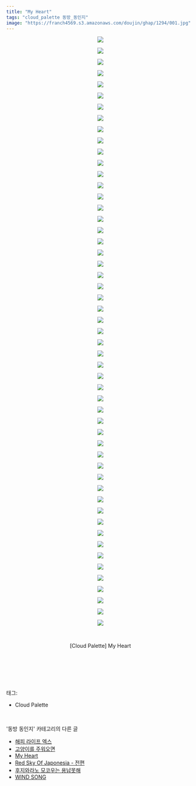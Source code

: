 ```yaml
---
title: "My Heart"
tags: "cloud_palette 동방_동인지"
image: "https://franch4569.s3.amazonaws.com/doujin/ghap/1294/001.jpg"
---
```

<div class="article">
<p style="text-align: center; clear: none; float: none;"><img src="{{ site.imgserver2 }}/ghap/1294/001.jpg"/></p>
<p style="text-align: center; clear: none; float: none;"><img src="{{ site.imgserver2 }}/ghap/1294/002.jpg"/></p>
<p style="text-align: center; clear: none; float: none;"><img src="{{ site.imgserver2 }}/ghap/1294/003.jpg"/></p>
<p style="text-align: center; clear: none; float: none;"><img src="{{ site.imgserver2 }}/ghap/1294/004.jpg"/></p>
<p style="text-align: center; clear: none; float: none;"><img src="{{ site.imgserver2 }}/ghap/1294/005.jpg"/></p>
<p style="text-align: center; clear: none; float: none;"><img src="{{ site.imgserver2 }}/ghap/1294/006.jpg"/></p>
<p style="text-align: center; clear: none; float: none;"><img src="{{ site.imgserver2 }}/ghap/1294/007.jpg"/></p>
<p style="text-align: center; clear: none; float: none;"><img src="{{ site.imgserver2 }}/ghap/1294/008.jpg"/></p>
<p style="text-align: center; clear: none; float: none;"><img src="{{ site.imgserver2 }}/ghap/1294/009.jpg"/></p>
<p style="text-align: center; clear: none; float: none;"><img src="{{ site.imgserver2 }}/ghap/1294/010.jpg"/></p>
<p style="text-align: center; clear: none; float: none;"><img src="{{ site.imgserver2 }}/ghap/1294/011.jpg"/></p>
<p style="text-align: center; clear: none; float: none;"><img src="{{ site.imgserver2 }}/ghap/1294/012.jpg"/></p>
<p style="text-align: center; clear: none; float: none;"><img src="{{ site.imgserver2 }}/ghap/1294/013.jpg"/></p>
<p style="text-align: center; clear: none; float: none;"><img src="{{ site.imgserver2 }}/ghap/1294/014.jpg"/></p>
<p style="text-align: center; clear: none; float: none;"><img src="{{ site.imgserver2 }}/ghap/1294/015.jpg"/></p>
<p style="text-align: center; clear: none; float: none;"><img src="{{ site.imgserver2 }}/ghap/1294/016.jpg"/></p>
<p style="text-align: center; clear: none; float: none;"><img src="{{ site.imgserver2 }}/ghap/1294/017.jpg"/></p>
<p style="text-align: center; clear: none; float: none;"><img src="{{ site.imgserver2 }}/ghap/1294/018.jpg"/></p>
<p style="text-align: center; clear: none; float: none;"><img src="{{ site.imgserver2 }}/ghap/1294/019.jpg"/></p>
<p style="text-align: center; clear: none; float: none;"><img src="{{ site.imgserver2 }}/ghap/1294/020.jpg"/></p>
<p style="text-align: center; clear: none; float: none;"><img src="{{ site.imgserver2 }}/ghap/1294/021.jpg"/></p>
<p style="text-align: center; clear: none; float: none;"><img src="{{ site.imgserver2 }}/ghap/1294/022.jpg"/></p>
<p style="text-align: center; clear: none; float: none;"><img src="{{ site.imgserver2 }}/ghap/1294/023.jpg"/></p>
<p style="text-align: center; clear: none; float: none;"><img src="{{ site.imgserver2 }}/ghap/1294/024.jpg"/></p>
<p style="text-align: center; clear: none; float: none;"><img src="{{ site.imgserver2 }}/ghap/1294/025.jpg"/></p>
<p style="text-align: center; clear: none; float: none;"><img src="{{ site.imgserver2 }}/ghap/1294/026.jpg"/></p>
<p style="text-align: center; clear: none; float: none;"><img src="{{ site.imgserver2 }}/ghap/1294/027.jpg"/></p>
<p style="text-align: center; clear: none; float: none;"><img src="{{ site.imgserver2 }}/ghap/1294/028.jpg"/></p>
<p style="text-align: center; clear: none; float: none;"><img src="{{ site.imgserver2 }}/ghap/1294/029.jpg"/></p>
<p style="text-align: center; clear: none; float: none;"><img src="{{ site.imgserver2 }}/ghap/1294/030.jpg"/></p>
<p style="text-align: center; clear: none; float: none;"><img src="{{ site.imgserver2 }}/ghap/1294/031.jpg"/></p>
<p style="text-align: center; clear: none; float: none;"><img src="{{ site.imgserver2 }}/ghap/1294/032.jpg"/></p>
<p style="text-align: center; clear: none; float: none;"><img src="{{ site.imgserver2 }}/ghap/1294/033.jpg"/></p>
<p style="text-align: center; clear: none; float: none;"><img src="{{ site.imgserver2 }}/ghap/1294/034.jpg"/></p>
<p style="text-align: center; clear: none; float: none;"><img src="{{ site.imgserver2 }}/ghap/1294/035.jpg"/></p>
<p style="text-align: center; clear: none; float: none;"><img src="{{ site.imgserver2 }}/ghap/1294/036.jpg"/></p>
<p style="text-align: center; clear: none; float: none;"><img src="{{ site.imgserver2 }}/ghap/1294/037.jpg"/></p>
<p style="text-align: center; clear: none; float: none;"><img src="{{ site.imgserver2 }}/ghap/1294/038.jpg"/></p>
<p style="text-align: center; clear: none; float: none;"><img src="{{ site.imgserver2 }}/ghap/1294/039.jpg"/></p>
<p style="text-align: center; clear: none; float: none;"><img src="{{ site.imgserver2 }}/ghap/1294/040.jpg"/></p>
<p style="text-align: center; clear: none; float: none;"><img src="{{ site.imgserver2 }}/ghap/1294/041.jpg"/></p>
<p style="text-align: center; clear: none; float: none;"><img src="{{ site.imgserver2 }}/ghap/1294/042.jpg"/></p>
<p style="text-align: center; clear: none; float: none;"><img src="{{ site.imgserver2 }}/ghap/1294/043.jpg"/></p>
<p style="text-align: center; clear: none; float: none;"><img src="{{ site.imgserver2 }}/ghap/1294/044.jpg"/></p>
<p style="text-align: center; clear: none; float: none;"><img src="{{ site.imgserver2 }}/ghap/1294/045.jpg"/></p>
<p style="text-align: center; clear: none; float: none;"><img src="{{ site.imgserver2 }}/ghap/1294/046.jpg"/></p>
<p style="text-align: center; clear: none; float: none;"><img src="{{ site.imgserver2 }}/ghap/1294/047.jpg"/></p>
<p style="text-align: center; clear: none; float: none;"><img src="{{ site.imgserver2 }}/ghap/1294/048.jpg"/></p>
<p style="text-align: center; clear: none; float: none;"><img src="{{ site.imgserver2 }}/ghap/1294/049.jpg"/></p>
<p style="text-align: center; clear: none; float: none;"><img src="{{ site.imgserver2 }}/ghap/1294/050.jpg"/></p>
<p style="text-align: center; clear: none; float: none;"><img src="{{ site.imgserver2 }}/ghap/1294/051.jpg"/></p>
<p style="text-align: center; clear: none; float: none;"><img src="{{ site.imgserver2 }}/ghap/1294/052.jpg"/></p>
<p style="text-align: center; clear: none; float: none;"><img src="{{ site.imgserver2 }}/ghap/1294/053.jpg"/></p>
<p style="text-align: center; clear: none; float: none;"><br/></p>
<p style="text-align: center; clear: none; float: none;">[Cloud Palette] My Heart</p>
<p style="text-align: center; clear: none; float: none;"><br/></p>
<p><br/></p>
</div><br/>
<div class="tagTrail">
<p>태그: </p>
<ul>
<li>Cloud Palette</li>
</ul>
</div><br/>
<div class="another">
<p>'동방 동인지' 카테고리의 다른 글</p>
<ul>
<li><a href="/ghap_1297">해피 라이프 엑스</a></li>
<li><a href="/ghap_1296">고양이를 주워오면</a></li>
<li><a href="/ghap_1294">My Heart</a></li>
<li><a href="/ghap_1292">Red Sky Of Japonesia - 전편</a></li>
<li><a href="/ghap_1290">후지와라노 모코우는 용납못해</a></li>
<li><a href="/ghap_1289">WIND SONG</a></li>
</ul>
</div><br/>
<div class="cb_module cb_fluid">
<div class="cb_wrt cb_profile">
</div><!-- commentList close -->
</div><br/>
